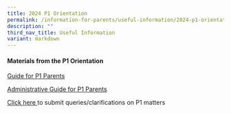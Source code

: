 ```yaml
---
title: 2024 P1 Orientation
permalink: /information-for-parents/useful-information/2024-p1-orientation/
description: ""
third_nav_title: Useful Information
variant: markdown
---
```

<h4><strong>Materials from the P1 Orientation</strong></h4>

<p><a href="https://go.gov.sg/czps-guide-for-2024-p1-parents" target="_blank" rel="noopener"> Guide for P1 Parents </a></p>	
<p><a href="https://go.gov.sg/admin-guide-p1-orientation" target="_blank" rel="noopener"> Administrative Guide for P1 Parents </a></p>	
<p><a href="https://form.gov.sg/653a27749c349a00128e9f45" target="_blank" rel="noopener"> Click here </a> to submit queries/clarifications on P1 matters</p>